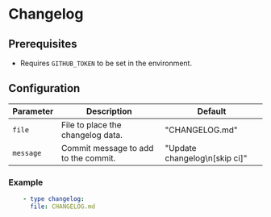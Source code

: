 # Changelog

## Prerequisites

- Requires `GITHUB_TOKEN` to be set in the environment.

## Configuration

Parameter | Description | Default
--- | --- | ---
`file` | File to place the changelog data. | "CHANGELOG.md"
`message` | Commit message to add to the commit. | "Update changelog\n[skip ci]"

### Example

```yaml
    - type changelog:
      file: CHANGELOG.md
```
